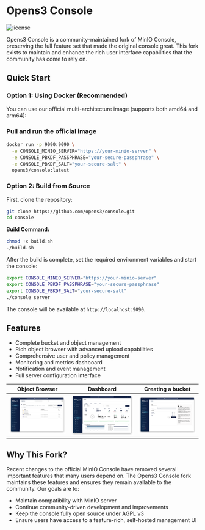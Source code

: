 # Opens3 Console

![license](https://img.shields.io/badge/license-AGPL%20V3-blue)

Opens3 Console is a community-maintained fork of MinIO Console, preserving the full feature set that made the original console great. This fork exists to maintain and enhance the rich user interface capabilities that the community has come to rely on.

## Quick Start

### Option 1: Using Docker (Recommended)

You can use our official multi-architecture image (supports both amd64 and arm64):

### Pull and run the official image

```bash
docker run -p 9090:9090 \
  -e CONSOLE_MINIO_SERVER="https://your-minio-server" \
  -e CONSOLE_PBKDF_PASSPHRASE="your-secure-passphrase" \
  -e CONSOLE_PBKDF_SALT="your-secure-salt" \
  opens3/console:latest
```

### Option 2: Build from Source

First, clone the repository:

```bash
git clone https://github.com/opens3/console.git
cd console
```

**Build Command:**

```bash
chmod +x build.sh
./build.sh
```

After the build is complete, set the required environment variables and start the console:

```bash
export CONSOLE_MINIO_SERVER="https://your-minio-server"
export CONSOLE_PBKDF_PASSPHRASE="your-secure-passphrase"
export CONSOLE_PBKDF_SALT="your-secure-salt"
./console server
```

The console will be available at `http://localhost:9090`.

## Features

- Complete bucket and object management
- Rich object browser with advanced upload capabilities
- Comprehensive user and policy management
- Monitoring and metrics dashboard
- Notification and event management
- Full server configuration interface

| Object Browser                     | Dashboard                     | Creating a bucket             |
| ---------------------------------- | ----------------------------- | ----------------------------- |
| ![Object Browser](images/pic3.png) | ![Dashboard](images/pic1.png) | ![Dashboard](images/pic2.png) |

## Why This Fork?

Recent changes to the official MinIO Console have removed several important features that many users depend on. The Opens3 Console fork maintains these features and ensures they remain available to the community. Our goals are to:

- Maintain compatibility with MinIO server
- Continue community-driven development and improvements
- Keep the console fully open source under AGPL v3
- Ensure users have access to a feature-rich, self-hosted management UI
